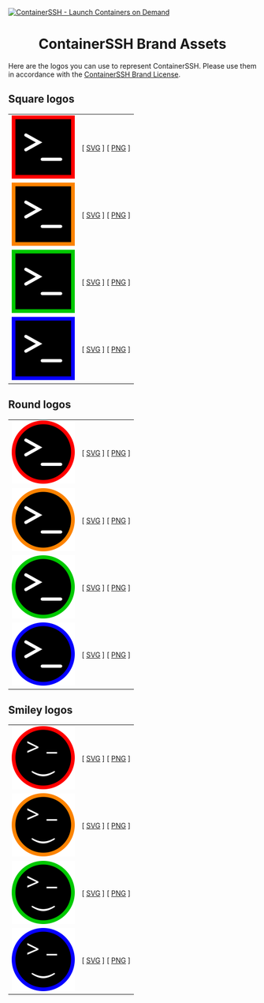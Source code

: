 [![ContainerSSH - Launch Containers on Demand](https://containerssh.github.io/images/logo-for-embedding.svg)](https://containerssh.github.io/)

<!--suppress HtmlDeprecatedAttribute -->
<h1 align="center">ContainerSSH Brand Assets</h1>

Here are the logos you can use to represent ContainerSSH. Please use them in accordance with the [ContainerSSH Brand License](LICENSE.md).

## Square logos

<table>
<tr><td><img src="logo-red.svg" alt="The ContainerSSH logo with a red border" height="128" width="128" /></td><td>[ <a href="logo-red.svg" download>SVG</a> ] [ <a href="logo-red.png" download>PNG</a> ]</td></tr>
<tr><td><img src="logo-orange.svg" alt="The ContainerSSH logo with an orange border" height="128" width="128" /></td><td>[ <a href="logo-orange.svg" download>SVG</a> ] [ <a href="logo-orange.png" download>PNG</a> ]</td></tr>
<tr><td><img src="logo-green.svg" alt="The ContainerSSH logo with a green border" height="128" width="128" /></td><td>[ <a href="logo-green.svg" download>SVG</a> ] [ <a href="logo-green.png" download>PNG</a> ]</td></tr>
<tr><td><img src="logo-blue.svg" alt="The ContainerSSH logo with a blue border" height="128" width="128" /></td><td>[ <a href="logo-blue.svg" download>SVG</a> ] [ <a href="logo-blue.png" download>PNG</a> ]</td></tr>
</table>

## Round logos

<table>
<tr><td><img src="logo-round-red.svg" alt="The ContainerSSH logo with a red border" height="128" width="128" /></td><td>[ <a href="logo-round-red.svg" download>SVG</a> ] [ <a href="logo-round-red.png" download>PNG</a> ]</td></tr>
<tr><td><img src="logo-round-orange.svg" alt="The ContainerSSH logo with an orange border" height="128" width="128" /></td><td>[ <a href="logo-round-orange.svg" download>SVG</a> ] [ <a href="logo-round-orange.png" download>PNG</a> ]</td></tr>
<tr><td><img src="logo-round-green.svg" alt="The ContainerSSH logo with a green border" height="128" width="128" /></td><td>[ <a href="logo-round-green.svg" download>SVG</a> ] [ <a href="logo-round-green.png" download>PNG</a> ]</td></tr>
<tr><td><img src="logo-round-blue.svg" alt="The ContainerSSH logo with a blue border" height="128" width="128" /></td><td>[ <a href="logo-round-blue.svg" download>SVG</a> ] [ <a href="logo-round-blue.png" download>PNG</a> ]</td></tr>
</table>

## Smiley logos

<table>
<tr><td><img src="logo-smiley-red.svg" alt="The ContainerSSH logo with a red border" height="128" width="128" /></td><td>[ <a href="logo-smiley-red.svg" download>SVG</a> ] [ <a href="logo-smiley-red.png" download>PNG</a> ]</td></tr>
<tr><td><img src="logo-smiley-orange.svg" alt="The ContainerSSH logo with an orange border" height="128" width="128" /></td><td>[ <a href="logo-smiley-orange.svg" download>SVG</a> ] [ <a href="logo-smiley-orange.png" download>PNG</a> ]</td></tr>
<tr><td><img src="logo-smiley-green.svg" alt="The ContainerSSH logo with a green border" height="128" width="128" /></td><td>[ <a href="logo-smiley-green.svg" download>SVG</a> ] [ <a href="logo-smiley-green.png" download>PNG</a> ]</td></tr>
<tr><td><img src="logo-smiley-blue.svg" alt="The ContainerSSH logo with a blue border" height="128" width="128" /></td><td>[ <a href="logo-smiley-blue.svg" download>SVG</a> ] [ <a href="logo-smiley-blue.png" download>PNG</a> ]</td></tr>
</table>
